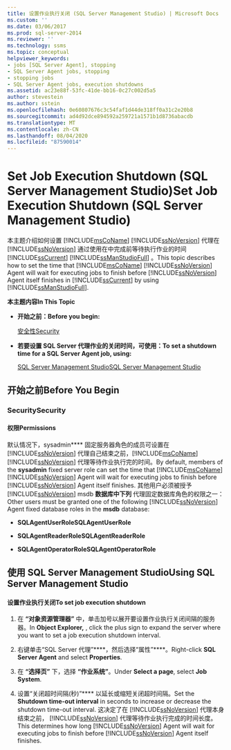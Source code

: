 ```yaml
---
title: 设置作业执行关闭 (SQL Server Management Studio) | Microsoft Docs
ms.custom: ''
ms.date: 03/06/2017
ms.prod: sql-server-2014
ms.reviewer: ''
ms.technology: ssms
ms.topic: conceptual
helpviewer_keywords:
- jobs [SQL Server Agent], stopping
- SQL Server Agent jobs, stopping
- stopping jobs
- SQL Server Agent jobs, execution shutdowns
ms.assetid: ac23e88f-53fc-41de-bb16-0c27c002d5a5
author: stevestein
ms.author: sstein
ms.openlocfilehash: 0e60807676c3c54faf1d44de318ff0a31c2e20b8
ms.sourcegitcommit: ad4d92dce894592a259721a1571b1d8736abacdb
ms.translationtype: MT
ms.contentlocale: zh-CN
ms.lasthandoff: 08/04/2020
ms.locfileid: "87590014"
---
```

# <a name="set-job-execution-shutdown-sql-server-management-studio"></a><span data-ttu-id="3d00f-102">Set Job Execution Shutdown (SQL Server Management Studio)</span><span class="sxs-lookup"><span data-stu-id="3d00f-102">Set Job Execution Shutdown (SQL Server Management Studio)</span></span>
  <span data-ttu-id="3d00f-103">本主题介绍如何设置 [!INCLUDE[msCoName](../../includes/msconame-md.md)] [!INCLUDE[ssNoVersion](../../includes/ssnoversion-md.md)] 代理在 [!INCLUDE[ssNoVersion](../../includes/ssnoversion-md.md)] 通过使用在中完成前等待执行作业的时间 [!INCLUDE[ssCurrent](../../includes/sscurrent-md.md)] [!INCLUDE[ssManStudioFull](../../includes/ssmanstudiofull-md.md)] 。</span><span class="sxs-lookup"><span data-stu-id="3d00f-103">This topic describes how to set the time that [!INCLUDE[msCoName](../../includes/msconame-md.md)] [!INCLUDE[ssNoVersion](../../includes/ssnoversion-md.md)] Agent will wait for executing jobs to finish before [!INCLUDE[ssNoVersion](../../includes/ssnoversion-md.md)] Agent itself finishes in [!INCLUDE[ssCurrent](../../includes/sscurrent-md.md)] by using [!INCLUDE[ssManStudioFull](../../includes/ssmanstudiofull-md.md)].</span></span>  
  
 <span data-ttu-id="3d00f-104">**本主题内容**</span><span class="sxs-lookup"><span data-stu-id="3d00f-104">**In This Topic**</span></span>  
  
-   <span data-ttu-id="3d00f-105">**开始之前：**</span><span class="sxs-lookup"><span data-stu-id="3d00f-105">**Before you begin:**</span></span>  
  
     [<span data-ttu-id="3d00f-106">安全性</span><span class="sxs-lookup"><span data-stu-id="3d00f-106">Security</span></span>](#Security)  
  
-   <span data-ttu-id="3d00f-107">**若要设置 SQL Server 代理作业的关闭时间，可使用：**</span><span class="sxs-lookup"><span data-stu-id="3d00f-107">**To set a shutdown time for a SQL Server Agent job, using:**</span></span>  
  
     [<span data-ttu-id="3d00f-108">SQL Server Management Studio</span><span class="sxs-lookup"><span data-stu-id="3d00f-108">SQL Server Management Studio</span></span>](#SSMSProcedure)  
  
##  <a name="before-you-begin"></a><a name="BeforeYouBegin"></a> <span data-ttu-id="3d00f-109">开始之前</span><span class="sxs-lookup"><span data-stu-id="3d00f-109">Before You Begin</span></span>  
  
###  <a name="security"></a><a name="Security"></a> <span data-ttu-id="3d00f-110">Security</span><span class="sxs-lookup"><span data-stu-id="3d00f-110">Security</span></span>  
  
####  <a name="permissions"></a><a name="Permissions"></a> <span data-ttu-id="3d00f-111">权限</span><span class="sxs-lookup"><span data-stu-id="3d00f-111">Permissions</span></span>  
 <span data-ttu-id="3d00f-112">默认情况下，sysadmin\*\*\*\* 固定服务器角色的成员可设置在 [!INCLUDE[ssNoVersion](../../includes/ssnoversion-md.md)] 代理自己结束之前，[!INCLUDE[msCoName](../../includes/msconame-md.md)] [!INCLUDE[ssNoVersion](../../includes/ssnoversion-md.md)] 代理等待作业执行完的时间。</span><span class="sxs-lookup"><span data-stu-id="3d00f-112">By default, members of the **sysadmin** fixed server role can set the time that [!INCLUDE[msCoName](../../includes/msconame-md.md)] [!INCLUDE[ssNoVersion](../../includes/ssnoversion-md.md)] Agent will wait for executing jobs to finish before [!INCLUDE[ssNoVersion](../../includes/ssnoversion-md.md)] Agent itself finishes.</span></span> <span data-ttu-id="3d00f-113">其他用户必须被授予 [!INCLUDE[ssNoVersion](../../includes/ssnoversion-md.md)] msdb **数据库中下列** 代理固定数据库角色的权限之一：</span><span class="sxs-lookup"><span data-stu-id="3d00f-113">Other users must be granted one of the following [!INCLUDE[ssNoVersion](../../includes/ssnoversion-md.md)] Agent fixed database roles in the **msdb** database:</span></span>  
  
-   <span data-ttu-id="3d00f-114">**SQLAgentUserRole**</span><span class="sxs-lookup"><span data-stu-id="3d00f-114">**SQLAgentUserRole**</span></span>  
  
-   <span data-ttu-id="3d00f-115">**SQLAgentReaderRole**</span><span class="sxs-lookup"><span data-stu-id="3d00f-115">**SQLAgentReaderRole**</span></span>  
  
-   <span data-ttu-id="3d00f-116">**SQLAgentOperatorRole**</span><span class="sxs-lookup"><span data-stu-id="3d00f-116">**SQLAgentOperatorRole**</span></span>  
  
##  <a name="using-sql-server-management-studio"></a><a name="SSMSProcedure"></a> <span data-ttu-id="3d00f-117">使用 SQL Server Management Studio</span><span class="sxs-lookup"><span data-stu-id="3d00f-117">Using SQL Server Management Studio</span></span>  
  
#### <a name="to-set-job-execution-shutdown"></a><span data-ttu-id="3d00f-118">设置作业执行关闭</span><span class="sxs-lookup"><span data-stu-id="3d00f-118">To set job execution shutdown</span></span>  
  
1.  <span data-ttu-id="3d00f-119">在 **“对象资源管理器”** 中，单击加号以展开要设置作业执行关闭间隔的服务器。</span><span class="sxs-lookup"><span data-stu-id="3d00f-119">In **Object Explorer,** , click the plus sign to expand the server where you want to set a job execution shutdown interval.</span></span>  
  
2.  <span data-ttu-id="3d00f-120">右键单击“SQL Server 代理”\*\*\*\*，然后选择“属性”\*\*\*\*。</span><span class="sxs-lookup"><span data-stu-id="3d00f-120">Right-click **SQL Server Agent** and select **Properties**.</span></span>  
  
3.  <span data-ttu-id="3d00f-121">在 **“选择页”** 下，选择 **“作业系统”**。</span><span class="sxs-lookup"><span data-stu-id="3d00f-121">Under **Select a page**, select **Job System**.</span></span>  
  
4.  <span data-ttu-id="3d00f-122">设置“关闭超时间隔(秒)”\*\*\*\* 以延长或缩短关闭超时间隔。</span><span class="sxs-lookup"><span data-stu-id="3d00f-122">Set the **Shutdown time-out interval** in seconds to increase or decrease the shutdown time-out interval.</span></span> <span data-ttu-id="3d00f-123">这决定了在 [!INCLUDE[ssNoVersion](../../includes/ssnoversion-md.md)] 代理本身结束之前， [!INCLUDE[ssNoVersion](../../includes/ssnoversion-md.md)] 代理等待作业执行完成的时间长度。</span><span class="sxs-lookup"><span data-stu-id="3d00f-123">This determines how long [!INCLUDE[ssNoVersion](../../includes/ssnoversion-md.md)] Agent will wait for executing jobs to finish before [!INCLUDE[ssNoVersion](../../includes/ssnoversion-md.md)] Agent itself finishes.</span></span>  
  
  
